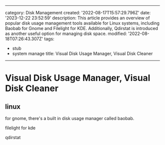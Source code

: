 ------
category: Disk Management
created: '2022-08-17T15:57:29.796Z'
date: '2023-12-22 23:52:59'
description: This article provides an overview of popular disk usage management tools
  available for Linux systems, including Baobab for Gnome and Filelight for KDE. Additionally,
  Qdirstat is introduced as another useful option for managing disk space.
modified: '2022-08-18T07:26:43.307Z'
tags:
- stub
- system manage
title: Visual Disk Usage Manager, Visual Disk Cleaner
------

# Visual Disk Usage Manager, Visual Disk Cleaner

## linux

for gnome, there's a built in disk usage manager called baobab.

filelight for kde

qdirstat
